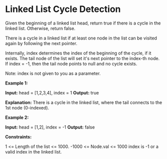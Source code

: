 # Linked List Cycle Detection
Given the beginning of a linked list head, return true if there is a cycle in the linked list. Otherwise, return false.

There is a cycle in a linked list if at least one node in the list can be visited again by following the next pointer.

Internally, index determines the index of the beginning of the cycle, if it exists. The tail node of the list will set it's next pointer to the index-th node. If index = -1, then the tail node points to null and no cycle exists.

Note: index is not given to you as a parameter.

**Example 1:**

**Input:** head = [1,2,3,4], index = 1
**Output:** true

**Explanation:** There is a cycle in the linked list, where the tail connects to the 1st node (0-indexed).

**Example 2:**

**Input:** head = [1,2], index = -1
**Output:** false

**Constraints:**

1 <= Length of the list <= 1000.
-1000 <= Node.val <= 1000
index is -1 or a valid index in the linked list.
